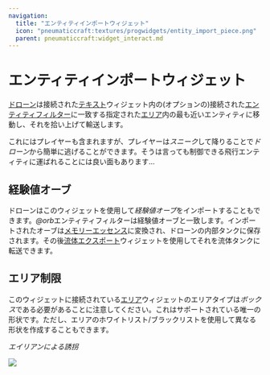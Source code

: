 ```yaml
---
navigation:
  title: "エンティティインポートウィジェット"
  icon: "pneumaticcraft:textures/progwidgets/entity_import_piece.png"
  parent: pneumaticcraft:widget_interact.md
---
```


# エンティティインポートウィジェット

[ドローン](../tools/drone.md)は接続された[テキスト](./text.md)ウィジェット内の(オプションの)接続された[エンティティフィルター](../base_concepts/entity_filter.md)に一致する指定された[エリア](./area.md)内の最も近いエンティティに移動し、それを拾い上げて輸送します。

これにはプレイヤーも含まれますが、プレイヤーは*スニーク*して降りることで*ドローン*から簡単に逃げることができます。そうは言っても制御できる飛行エンティティに運ばれることには良い面もあります...

## 経験値オーブ

ドローンはこのウィジェットを使用して*経験値オーブ*をインポートすることもできます。*@orb*エンティティフィルターは経験値オーブと一致します。インポートされたオーブは[メモリーエッセンス](../base_concepts/memory_essence.md)に変換され、ドローンの内部タンクに保存されます。その後[流体エクスポート](./liquid_export.md)ウィジェットを使用してそれを流体タンクに転送できます。

## エリア制限

このウィジェットに接続されている[エリア](./area.md)ウィジェットのエリアタイプは*ボックス*である必要があることに注意してください。これはサポートされている唯一の形状です。ただし、エリアのホワイトリスト/ブラックリストを使用して異なる形状を作成することもできます。

*エイリアンによる誘拐*

![](entity_import_piece.png)

